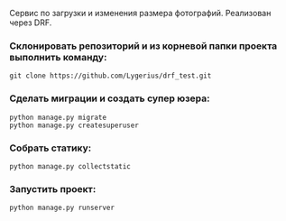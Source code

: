 Сервис по загрузки и изменения размера фотографий. Реализован через DRF.
### Склонировать репозиторий и из корневой папки проекта выполнить команду:
```
git clone https://github.com/Lygerius/drf_test.git
```
### Сделать миграции и создать супер юзера:
```
python manage.py migrate
python manage.py createsuperuser
```
### Собрать статику:
```
python manage.py collectstatic
```
### Запустить проект:
```
python manage.py runserver
```
